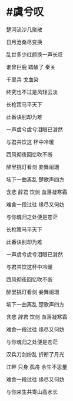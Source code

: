 # #虞兮叹

 楚河流沙几聚散

日月沧桑尽变换

乱世多少红颜换一声长叹

谁曾巨鹿 踏破了 秦关

千里兵 戈血染

终究也不过是风轻云淡

长枪策马平天下

此番诀别却为难

一声虞兮虞兮泪眼已潸然

与君共饮这  杯中冷暖

西风彻夜回忆吹不断

醉里挑灯看剑 妾舞阑珊

垓下一曲离乱 楚歌声四方

含悲 辞君 饮剑 血落凝寒霜

难舍一段过往 缘尽又何妨

与你魂归之处便是苍茫

长枪策马平天下

此番诀别却为难

一声虞兮虞兮泪眼已潸然

与君共饮这杯中冷暖

西风彻夜回忆吹不断

醉里挑灯看剑 妾舞阑珊

垓下一曲离乱 楚歌声四方

含悲 辞君 饮剑 血落凝寒霜

难舍一段过往 缘尽又何妨

与你魂归之处便是苍茫

汉兵刀剑纷乱 折断了月光

江畔 只身 孤舟 余生不思量

难舍一段过往 缘尽又何妨

与你来生共寄山高水长

‍
